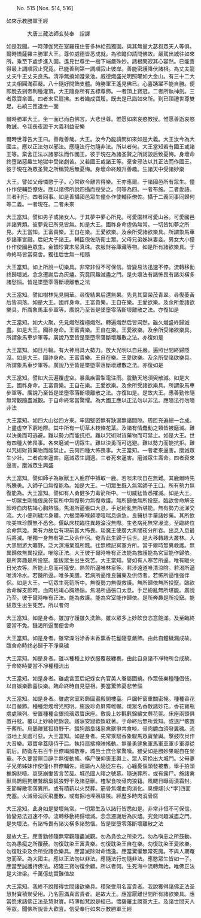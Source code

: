 ﻿　　No. 515 [Nos. 514, 516]

如來示教勝軍王經

　　　　大唐三藏法師玄奘奉　詔譯


如是我聞。一時薄伽梵在室羅筏住誓多林給孤獨園。與其無量大苾芻眾天人等俱。爾時憍薩羅主勝軍大王。尊位威德皆悉成就。為欲瞻仰請問佛故。嚴駕出城往如來所。乘至下處步進入園。遙見世尊坐一樹下端嚴殊妙。諸根閑寂其心宴然。已能善得最上調順寂止究竟。已能善到第一調順寂止彼岸。善能密護降伏諸根。為丈夫龍丈夫牛王丈夫良馬。清凈無撓如澄泉池。威德熾盛光明照曜如大金山。有三十二大丈夫相圓滿莊嚴。八十隨好間飾支體。時勝軍王遙見佛已。心喜踴躍不能自勝。便即脫去剎帝利種灌頂。大王隨身所有五標尊飾。一者頂上寶冠。二者所執神劍。三者眾寶傘蓋。四者末尼扇拂。五者織成寶履。既去是已詣如來所。到已頂禮世尊雙足。右繞三匝退坐一面

爾時勝軍大王。坐一面已而白佛言。大悲世尊。惟愿如來哀愍教授。惟愿善逝哀愍教誡。令我長夜證于大義利益安樂

爾時世尊告大王曰。善哉善哉。大王。汝今乃能請問如來如是大義。大王汝今為大國主。應以正法勿以邪法。應隨法行勿隨非法。所以者何。大王當知若有國王或諸王等。棄舍正法以諸邪法而作國王。彼于現在為諸圣賢之所訶毀后致憂悔。身壞命終墮諸惡趣生地獄中受諸劇苦。又若國王或諸王等。棄舍邪法以其正法而作國王。彼于現在為眾圣賢之所稱贊后無憂悔。身壞命終超升善趣。生諸天中受諸妙樂

大王。譬如父母憐愍于子。心常欲令離苦得樂。王亦應爾。于諸國邑所有眾生。僮仆作使輔臣僚佐。應以諸佛所說四攝而授受之。何等為四。一者布施。二者愛語。三者利行。四者同事。如是善攝國邑眾生僮仆作使輔臣僚佐。攝于二義同事同歸何等二義。一者現在。二者未來

大王當知。譬如男子或諸女人。于其夢中夢心所見。可愛園林可愛山谷。可愛國邑并諸異類。彼夢覺已所見皆無。如是大王。國祚身命虛偽無常。一切皆如夢之所見。大王當知。王富貴樂。王自在樂。王愛欲樂。及余所受諸欲樂具。所謂象馬車步諸軍宮殿。后妃太子諸王。輔臣僚佐防衛士眾。父母兄弟姊妹妻妾。男女大小僮仆作使國邑眾生。金銀珍寶末尼真珠。衣服財谷庫藏等物。如是所有諸欲樂具。于命終時皆當棄舍。獨往后世無一相隨

大王當知。如上所說一切樂具。非常非恒不可保信。皆變易法迅速不停。流轉移動終歸壞滅。念念遷謝后為灰燼。究竟同趣滅盡之門。是失壞法有諸怖畏有諸災橫多諸愁惱。皆是墜墮零落斷壞離散之法

大王當知。譬如樹林先見開華。尋復結果后還無果。先見其葉榮茂青翠。尋復萎黃后皆凋落。如是大王。國祚身命。王富貴樂。王自在樂。王愛欲樂。及余所愛諸欲樂具。所謂象馬車步軍等。廣說乃至皆是墜墮零落斷壞離散之法。亦復如是

大王當知。如大火聚。先見熾然復極熾然。轉遍熾然后皆洞然。雖久熾盛終歸滅盡。如是大王。國祚身命。王富貴樂。王自在樂。王愛欲樂。及余所受諸欲樂具。所謂象馬車步軍等。廣說乃至皆是墜墮零落斷壞離散之法。亦復如是

大王當知。如日月輪。有大神用具大勢力。放大光明以自莊嚴。遍照世間終歸隱沒。如是大王。國祚身命。王富貴樂。王自在樂。王愛欲樂。及余所受諸欲樂具。所謂象馬車步軍等。廣說乃至皆是墜墮零落斷壞離散之法。亦復如是

大王當知。譬如大云遍覆虛空。暴風疾雷掣電注雨。震動天地須臾散滅。如是大王。國祚身命。王富貴樂。王自在樂。王愛欲樂。及余所受諸欲樂具。所謂象馬車步軍等。廣說乃至皆是墜墮零落斷壞離散之法。亦復如是。是故大王。應善勤修隨無常觀隨盡滅觀。于自命終常當驚懼。為大國王應以正法勿以非法。應隨法行勿隨非法

大王當知。如四大山從四方來。牢固堅密無有缺漏無諸間隙。周匝充遍總一合成。上盡虛空下窮地際。其中所有一切草木枝條花葉。及諸有情蠢動之類皆被磨滅。難以決勇而可逃避。難以勢力而能抗拒。難以咒術財貨藥物而可禁止。如是大王。世有四種大怖畏事。各來磨滅一切眾生。難以決勇而可逃避。難以勢力而能抗拒。難以咒術財貨藥物而能禁止。云何四種大怖畏事。大王當知。一者老來逼害。磨滅眾生少壯。二者病來逼害。磨滅眾生調適。三者死來逼害。磨滅眾生壽命。四者衰來逼害。磨滅眾生興盛

大王當知。譬如師子為眾獸王入鹿群中搏取一鹿。若啖未啖自在無難。其鹿爾時先所騰勇。入師子口無復能為。如是大王。一切眾生既入無常師子王口。所有勢力無復能為。大王當知。譬如有人勇健多力毒箭所中。一切威猛皆悉摧滅。如是大王。一切眾生剛強佷戾死箭所中無復勢力無復救護。無所歸依無所投竄。臨欲舍命解支節時血肉枯竭心胸熱惱。焦渴所逼張口大息。手足紛亂無所堪能。無有勢力涎涕交流。大小便利穢污身體。六根閉塞喉顙哽噎喘息逾急。良醫拱手棄諸妙藥。其所飲啖美味珍饌無不悉舍。偃臥床枕臨往異趣淪沒無際。生老病死無常瀑流。至臨終位余命無幾。業有力故后有現前甚大怖畏。琰魔王使廣大黑闇夜分所吞。出息入息最后將滅。唯獨一身無有第二及余伴侶。奄背此生歸于后世。是大移轉趣大叢林。入大黑闇游大曠野。泛大溟海業風所飄。往無標記冥寞方所。當于爾時無異救護。無異歸依無異投竄。唯除正法。大王彼于爾時唯有正法能為救護能為宮室能作歸依。是所奔趣是所投竄。能拔眾生出生死苦。大王當知。譬如有人寒苦所逼。唯有暖火日光衣等。所能止息而可獲安。熱苦所逼唯林泉等。若涉遠道唯清涼陰。若渴所逼唯清冷水。若饑所逼。唯多美膳。若病所逼惟良醫藥及供侍者。若怖所逼惟強伴侶。如是大王。一切眾生死箭所中。無復勢力無復救護。無所歸依無所投竄。臨欲舍命解支節時。血肉枯竭心胸熱惱。焦渴所逼張口太息。手足紛亂無所堪能。廣說乃至。彼于爾時唯有正法。能為救護。能為宮室能作歸依。是所奔趣是所投竄。能拔眾生出生死苦。所以者何

大王當知。如是身者。雖加守護雖久洗飾。雖以眾多上妙飲食恣意飽滿。及至臨終要當不免。饑渴所逼而便舍命

大王當知。如是身者。雖常澡浴涂香末香熏香花鬘隨意嚴飾。由此自體穢漏成故。臨舍命時終必歸于不凈臭穢

大王當知。如是身者。雖以種種上妙衣服覆蔽纏裹。由此自身諸不凈物所合成故。于命終時要當不凈種種流出

大王當知。如是身者。雖處宮室后妃婇女內官美人眷屬圍繞。作眾伎樂種種倡伎。以自娛樂歡喜快樂。臨命終時自見惡相。要當驚怖憂悲苦惱

大王當知。如是身者。雖處宮室彩飾圖畫殿閣樓臺。戶牖軒窗重關密掩。種種香花以自嚴飾。種種燈燭增光照明。施設珍奇屏障帷幄。燒眾名香散諸妙花。香花寶瓶處處陳列。安置種種金銀琉璃眾寶床座。敷設上妙氍氀錦繡文蓐花氈。床座兩頭俱置丹枕。覆以上妙綺帊錦衾。寤寐安寢歡娛耽著。于命終后無所覺知。或送尸骸置于葬所。烏鵲雕鷲狐狼野干。餓狗鴟梟諸惡禽獸爭共食啖。骨肉膿血須發糞穢。流溢地上臭處可惡。大王當知。如是身者。先常乘馭香象駿馬眾寶輦輿。擊鼓吹貝作大音樂。眾寶傘蓋隨侍于后。執持扇拂掩映搖動。無量勇健象軍馬軍車軍步軍導從前后。防衛左右百千臣僚竭誠敬奉。城邑士庶合掌驚嘆。雖受如是勝妙果報自在榮華。不久要當瞑目辟手無復動搖。橫尸偃仰喪車輿上。眾人荷挽出大城門。父母妻子兄弟姊妹作使僮仆群僚輔佐。親屬內人隨從左右。心纏憂惱頭發被散。舉手拍頭推胸悲噎。哀感崩慟皆言苦哉。城邑國人睹之號慕。隨送葬所。或有露尸。施諸禽獸鳥鵲餓狗雕鷲鴟梟狐狼野干及諸惡獸。楂掣食啖骨肉狼籍。風飃日曝雨漬霜封。支節解散零落異所。或有積薪以火焚葬。筋骨焦爛血肉消化。臭煙熢[火*孛]四面充塞。火滅骨消灰飛塵散。或有掘地埋殯墳陵。經歷多時肉消骨腐

大王當知。此身如是變壞無常。一切眾生及以諸行皆悉如是。非常非恒不可保信。皆變易法迅速不停。流轉移動終歸壞滅。念念遷謝后為灰燼。究竟同趣滅盡之門。是失壞法。有諸怖畏有諸災橫多諸愁惱。皆是墜墮零落斷壞離散之法

是故大王。應善勤修隨無常觀隨盡滅觀。勿為貪欲之所染污。勿為嗔恚之所鼓動。勿為愚癡之所覆蔽。勿復耽染王富貴樂。勿復耽染王自在樂。勿復耽染王愛欲樂。勿復耽染及余所受諸欲樂具。應當滅除財命憍逸。應當驚懼無常死魔。不與人期奄忽而至。為大國主。應以正法勿以非法。應隨法行勿隨非法。應愍眾生皆如一子。應當至誠護持佛法。紹隆三寶勿復余顧。所以者何。生死海中流轉無始。唯佛正法是大津梁。千萬億劫實難值故

大王當知。我終不說獲得世間諸欲樂具。積聚受用名富貴者。我說獲得諸佛正法圣慧財寶積聚受用。乃名圓滿真富貴者。是故大王。應當厭離世間所有諸欲樂具。應當愿求諸佛正法圣慧財寶。時薄伽梵說是經已。憍薩羅主勝軍大王。及諸世間天人等眾。聞佛所說皆大歡喜。信受奉行如來示教勝軍王經
